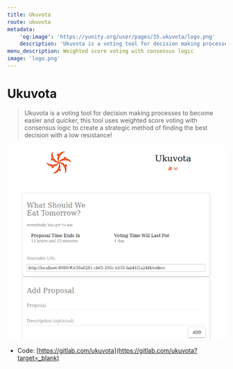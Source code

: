 ```yaml
---
title: Ukuvota
route: ukuvota
metadata:
    'og:image': 'https://yunity.org/user/pages/35.ukuvota/logo.png'
    description: 'Ukuvota is a voting tool for decision making processes to become easier and quicker'
menu_description: Weighted score voting with consensus logic
image: 'logo.png'
---
```


# Ukuvota

> Ukuvota is a voting tool for decision making processes to become easier and quicker, this tool uses weighted score voting with consensus logic to create a strategic method of finding the best decision with a low resistance!

![](ukuvota-screenshot.png)

* Code: [https://gitlab.com/ukuvota](https://gitlab.com/ukuvota?target=_blank)
